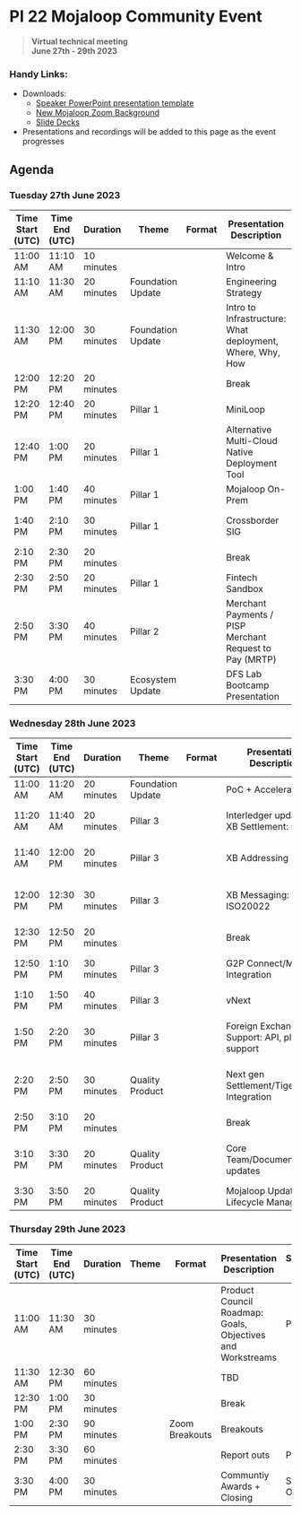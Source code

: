# PI 22 Mojaloop Community Event 

> **Virtual technical meeting**  
> __June 27th - 29th 2023__


### Handy Links:
* Downloads:
  - [Speaker PowerPoint presentation template](https://github.com/mojaloop/documentation-artifacts/blob/master/presentations/pi_22_june_2023/presentations/presentation_template.pptx)
  - [New Mojaloop Zoom Background](https://github.com/mojaloop/documentation-artifacts/blob/master/presentations/pi_22_june_2023/presentations/Zoom%20Background.png)
  - [Slide Decks](https://github.com/mojaloop/documentation-artifacts/tree/master/presentations/pi_22_june_2023/presentations)
* Presentations and recordings will be added to this page as the event progresses

## Agenda

### Tuesday 27th June 2023

| Time Start (UTC) | Time End (UTC) | Duration   | Theme             | Format | Presentation Description                                  | Speaker(s) Name                              |
|------------------|----------------|------------|-------------------|--------|-----------------------------------------------------------|----------------------------------------------|
| 11:00 AM         | 11:10 AM       | 10 minutes |                   |        | Welcome & Intro                                           | Paula Hunter                                 |
| 11:10 AM         | 11:30 AM       | 20 minutes | Foundation Update |        | Engineering Strategy                                      | James Bush                                   |
| 11:30 AM         | 12:00 PM       | 30 minutes | Foundation Update |        | Intro to Infrastructure: What deployment, Where, Why, How | James Bush                                   |
| 12:00 PM         | 12:20 PM       | 20 minutes |                   |        | Break                                                     |                                              |
| 12:20 PM         | 12:40 PM       | 20 minutes | Pillar 1          |        | MiniLoop                                                  | Tom Daly                                     |
| 12:40 PM         | 1:00 PM        | 20 minutes | Pillar 1          |        | Alternative Multi-Cloud Native Deployment Tool            | Tom Daly                                     |
| 1:00 PM          | 1:40 PM        | 40 minutes | Pillar 1          |        | Mojaloop On-Prem                                          | David Fry                                    |
| 1:40 PM          | 2:10 PM        | 30 minutes | Pillar 1          |        | Crossborder SIG                                           | Michael Richards / Paul Makin                |
| 2:10 PM          | 2:30 PM        | 20 minutes |                   |        | Break                                                     |                                              |
| 2:30 PM          | 2:50 PM        | 20 minutes | Pillar 1          |        | Fintech Sandbox                                           | Sam Kummary                                  |
| 2:50 PM          | 3:30 PM        | 40 minutes | Pillar 2          |        | Merchant Payments / PISP Merchant Request to Pay (MRTP)   | Karim Jindani / Alain Kajangwe / Sam Kummary |
| 3:30 PM          | 4:00 PM        | 30 minutes | Ecosystem Update  |        | DFS Lab Bootcamp Presentation                             | TBD                                          |

### Wednesday 28th June 2023

| Time Start (UTC) | Time End (UTC) | Duration   | Theme             | Format | Presentation Description                                  | Speaker(s) Name                              |
|------------------|----------------|------------|-------------------|--------|-----------------------------------------------------------|----------------------------------------------|
| 11:00 AM | 11:20 AM | 20 minutes | Foundation Update |  | PoC + Accelerator                               | Steve Haley                       |
| 11:20 AM | 11:40 AM | 20 minutes | Pillar 3          |  | Interledger updates / XB Settlement: CNP        | Michael Richards / Nyi Aye        |
| 11:40 AM | 12:00 PM | 20 minutes | Pillar 3          |  | XB Addressing                                   | Paul Makin / Sam Kummary          |
| 12:00 PM | 12:30 PM | 30 minutes | Pillar 3          |  | XB Messaging: ISO20022                          | Michael Richards / Justus Ortlepp |
| 12:30 PM | 12:50 PM | 20 minutes |                   |  | Break                                           |                                   |
| 12:50 PM | 1:10 PM  | 30 minutes | Pillar 3          |  | G2P Connect/MOSIP Integration                   | Paul Baker / Sam Kummary          |
| 1:10 PM  | 1:50 PM  | 40 minutes | Pillar 3          |  | vNext                                           | Pedro Barreto                     |
| 1:50 PM  | 2:20 PM  | 30 minutes | Pillar 3          |  | Foreign Exchange Support: API, plus TTK support | Michael Richards / Vijay Kumar    |
| 2:20 PM  | 2:50 PM  | 30 minutes | Quality Product   |  | Next gen Settlement/TigerBeetle Integration     | Jason Bruwer / Michael Richards   |
| 2:50 PM  | 3:10 PM  | 20 minutes |                   |  | Break                                           |                                   |
| 3:10 PM  | 3:30 PM  | 20 minutes | Quality Product   |  | Core Team/Documentation updates                 | Sam Kummary / Miguel de Barros    |
| 3:30 PM  | 3:50 PM  | 20 minutes | Quality Product   |  | Mojaloop Update and Lifecycle Management        | Tom Daly                          |

### Thursday 29th June 2023

| Time Start (UTC) | Time End (UTC) | Duration   | Theme             | Format | Presentation Description                                  | Speaker(s) Name                              |
|------------------|----------------|------------|-------------------|--------|-----------------------------------------------------------|----------------------------------------------|
| 11:00 AM | 11:30 AM | 30 minutes |  |                | Product Council Roadmap: Goals, Objectives and Workstreams | Paul Makin   |
| 11:30 AM | 12:30 PM | 60 minutes |  |                | TBD                                                        |              |
| 12:30 PM | 1:00 PM  | 30 minutes |  |                | Break                                                      |              |
| 1:00 PM  | 2:30 PM  | 90 minutes |  | Zoom Breakouts | Breakouts                                                  |              |
| 2:30 PM  | 3:30 PM  | 60 minutes |  |                | Report outs                                                | Paul Makin   |
| 3:30 PM  | 4:00 PM  | 30 minutes |  |                | Communtiy Awards + Closing                                 | Simeon Oriko |
